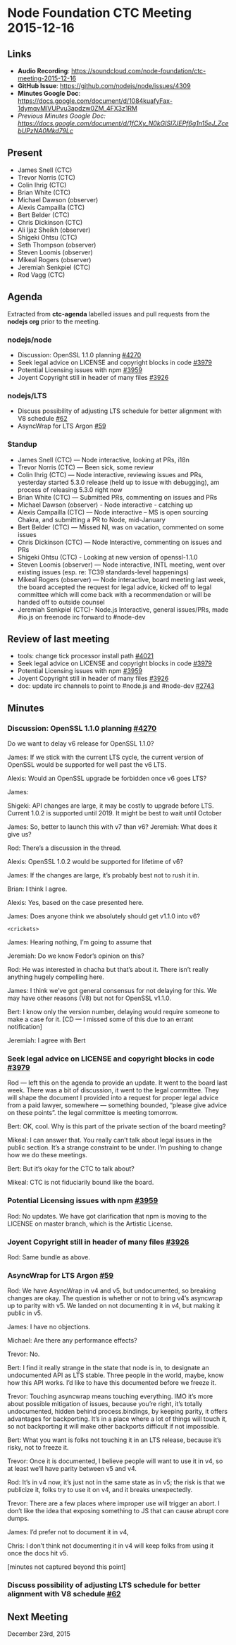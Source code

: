# Node Foundation CTC Meeting 2015-12-16

## Links

* **Audio Recording**: https://soundcloud.com/node-foundation/ctc-meeting-2015-12-16
* **GitHub Issue**: https://github.com/nodejs/node/issues/4309
* **Minutes Google Doc**: <https://docs.google.com/document/d/1084kuafyFax-1dymqvMlVUPvu3apdzw0ZM_4FX3z1RM>
* _Previous Minutes Google Doc: <https://docs.google.com/document/d/1fCXy_N0kGISl7JEPf6g1n15eJ_ZcebUPzNA0Mkd79Lc>_

## Present

* James Snell (CTC)
* Trevor Norris (CTC)
* Colin Ihrig (CTC)
* Brian White (CTC)
* Michael Dawson (observer)
* Alexis Campailla (CTC)
* Bert Belder (CTC)
* Chris Dickinson (CTC)
* Ali Ijaz Sheikh (observer)
* Shigeki Ohtsu (CTC)
* Seth Thompson (observer)
* Steven Loomis (observer)
* Mikeal Rogers (observer)
* Jeremiah Senkpiel (CTC)
* Rod Vagg (CTC)

## Agenda

Extracted from **ctc-agenda** labelled issues and pull requests from the **nodejs org** prior to the meeting.

### nodejs/node

* Discussion: OpenSSL 1.1.0 planning [#4270](https://github.com/nodejs/node/issues/4270)
* Seek legal advice on LICENSE and copyright blocks in code [#3979](https://github.com/nodejs/node/issues/3979)
* Potential Licensing issues with npm [#3959](https://github.com/nodejs/node/issues/3959)
* Joyent Copyright still in header of many files [#3926](https://github.com/nodejs/node/issues/3926)

### nodejs/LTS

* Discuss possibility of adjusting LTS schedule for better alignment with V8 schedule [#62](https://github.com/nodejs/LTS/issues/62)
* AsyncWrap for LTS Argon [#59](https://github.com/nodejs/LTS/issues/59)


### Standup

* James Snell (CTC) — Node interactive, looking at PRs, i18n
* Trevor Norris (CTC) — Been sick, some review
* Colin Ihrig (CTC) — Node interactive, reviewing issues and PRs, yesterday started 5.3.0 release (held up to issue with debugging), am process of releasing 5.3.0 right now
* Brian White (CTC) — Submitted PRs, commenting on issues and PRs
* Michael Dawson (observer) - Node interactive - catching up
* Alexis Campailla (CTC) — Node interactive – MS is open sourcing Chakra, and submitting a PR to Node, mid-January
* Bert Belder (CTC) — Missed NI, was on vacation, commented on some issues
* Chris Dickinson (CTC) — Node Interactive, commenting on issues and PRs
* Shigeki Ohtsu (CTC) - Looking at new version of openssl-1.1.0
* Steven Loomis (observer) — Node interactive, INTL meeting, went over existing issues (esp. re: TC39 standards-level happenings)
* Mikeal Rogers (observer) — Node interactive, board meeting last week, the board accepted the request for legal advice, kicked off to legal committee which will come back with a recommendation or will be handed off to outside counsel
* Jeremiah Senkpiel (CTC)- Node.js Interactive, general issues/PRs, made #io.js on freenode irc forward to #node-dev

## Review of last meeting

* tools: change tick processor install path [#4021](https://github.com/nodejs/node/pull/4021)
* Seek legal advice on LICENSE and copyright blocks in code [#3979](https://github.com/nodejs/node/issues/3979)
* Potential Licensing issues with npm [#3959](https://github.com/nodejs/node/issues/3959)
* Joyent Copyright still in header of many files [#3926](https://github.com/nodejs/node/issues/3926)
* doc: update irc channels to point to #node.js and #node-dev [#2743](https://github.com/nodejs/node/pull/2743)

## Minutes

### Discussion: OpenSSL 1.1.0 planning [#4270](https://github.com/nodejs/node/issues/4270)

Do we want to delay v6 release for OpenSSL 1.1.0?

James: If we stick with the current LTS cycle, the current version of OpenSSL would be supported for well past the v6 LTS.

Alexis: Would an OpenSSL upgrade be forbidden once v6 goes LTS?

James:

Shigeki: API changes are large, it may be costly to upgrade before LTS. Current 1.0.2 is supported until 2019. It might be best to wait until October

James: So, better to launch this with v7 than v6?
Jeremiah: What does it give us?

Rod: There’s a discussion in the thread.

Alexis: OpenSSL 1.0.2 would be supported for lifetime of v6?

James: If the changes are large, it’s probably best not to rush it in.

Brian: I think I agree.

Alexis: Yes, based on the case presented here.

James: Does anyone think we absolutely should get v1.1.0 into v6?

`<crickets>`

James: Hearing nothing, I’m going to assume that

Jeremiah: Do we know Fedor’s opinion on this?

Rod: He was interested in chacha but that’s about it.
There isn’t really anything hugely compelling here.

James: I think we’ve got general consensus for not delaying for this. We may have other reasons (V8) but not for OpenSSL v1.1.0.

Bert: I know only the version number, delaying would require someone to make a case for it. [CD — I missed some of this due to an errant notification]

Jeremiah: I agree with Bert

### Seek legal advice on LICENSE and copyright blocks in code [#3979](https://github.com/nodejs/node/issues/3979)

Rod — left this on the agenda to provide an update. It went to the board last week. There was a bit of discussion, it went to the legal committee. They will shape the document I provided into a request for proper legal advice from a paid lawyer, somewhere — something bounded, “please give advice on these points”. the legal committee is meeting tomorrow.

Bert: OK, cool. Why is this part of the private section of the board meeting?

Mikeal: I can answer that. You really can’t talk about legal issues in the public section. It’s a strange constraint to be under. I’m pushing to change how we do these meetings.

Bert: But it’s okay for the CTC to talk about?

Mikeal: CTC is not fiduciarily bound like the board.

### Potential Licensing issues with npm [#3959](https://github.com/nodejs/node/issues/3959)

Rod: No updates. We have got clarification that npm is moving to the LICENSE on master branch, which is the Artistic License.

### Joyent Copyright still in header of many files [#3926](https://github.com/nodejs/node/issues/3926)

Rod: Same bundle as above.

### AsyncWrap for LTS Argon [#59](https://github.com/nodejs/LTS/issues/59)

Rod: We have AsyncWrap in v4 and v5, but undocumented, so breaking changes are okay. The question is whether or not to bring v4’s asyncwrap up to parity with v5. We landed on not documenting it in v4, but making it public in v5.

James: I have no objections.

Michael: Are there any performance effects?

Trevor: No.

Bert: I find it really strange in the state that node is in, to designate an undocumented API as LTS stable. Three people in the world, maybe, know how this API works. I’d like to have this documented before we freeze it.

Trevor: Touching asyncwrap means touching everything. IMO it’s more about possible mitigation of issues, because you’re right, it’s totally undocumented, hidden behind process.bindings, by keeping parity, it offers advantages for backporting. It’s in a place where a lot of things will touch it, so not backporting it will make other backports difficult if not impossible.

Bert: What you want is folks not touching it in an LTS release, because it’s risky, not to freeze it.

Trevor: Once it is documented, I believe people will want to use it in v4, so at least we’ll have parity between v5 and v4.

Rod: It’s in v4 now, it’s just not in the same state as in v5; the risk is that we publicize it, folks try to use it on v4, and it breaks unexpectedly.

Trevor: There are a few places where improper use will trigger an abort. I don’t like the idea that exposing something to JS that can cause abrupt core dumps.

James: I’d prefer not to document it in v4,

Chris: I don’t think not documenting it in v4 will keep folks from using it once the docs hit v5.

[minutes not captured beyond this point]

### Discuss possibility of adjusting LTS schedule for better alignment with V8 schedule [#62](https://github.com/nodejs/LTS/issues/62)

## Next Meeting

December 23rd, 2015
